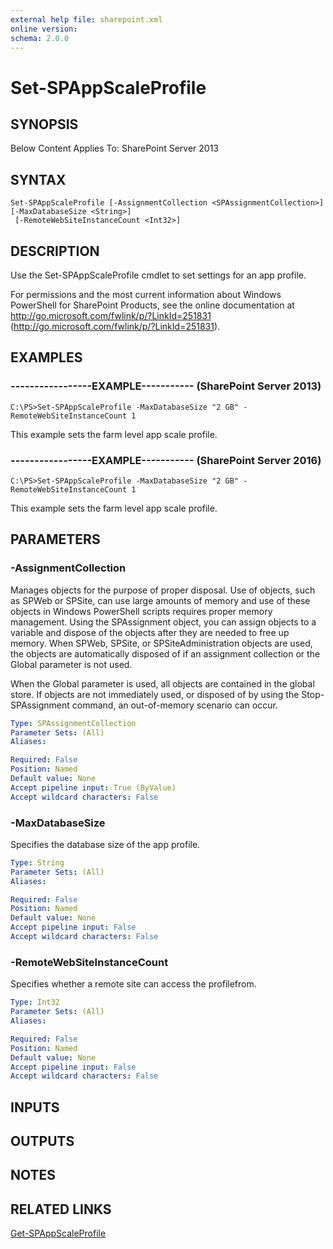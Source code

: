 ```yaml
---
external help file: sharepoint.xml
online version: 
schema: 2.0.0
---
```


# Set-SPAppScaleProfile

## SYNOPSIS
Below Content Applies To: SharePoint Server 2013

## SYNTAX

```
Set-SPAppScaleProfile [-AssignmentCollection <SPAssignmentCollection>] [-MaxDatabaseSize <String>]
 [-RemoteWebSiteInstanceCount <Int32>]
```

## DESCRIPTION
Use the Set-SPAppScaleProfile cmdlet to set settings for an app profile.

For permissions and the most current information about Windows PowerShell for SharePoint Products, see the online documentation at http://go.microsoft.com/fwlink/p/?LinkId=251831 (http://go.microsoft.com/fwlink/p/?LinkId=251831).

## EXAMPLES

### -----------------EXAMPLE----------- (SharePoint Server 2013)
```
C:\PS>Set-SPAppScaleProfile -MaxDatabaseSize "2 GB" -RemoteWebSiteInstanceCount 1
```

This example sets the farm level app scale profile.

### -----------------EXAMPLE----------- (SharePoint Server 2016)
```
C:\PS>Set-SPAppScaleProfile -MaxDatabaseSize "2 GB" -RemoteWebSiteInstanceCount 1
```

This example sets the farm level app scale profile.

## PARAMETERS

### -AssignmentCollection
Manages objects for the purpose of proper disposal.
Use of objects, such as SPWeb or SPSite, can use large amounts of memory and use of these objects in Windows PowerShell scripts requires proper memory management.
Using the SPAssignment object, you can assign objects to a variable and dispose of the objects after they are needed to free up memory.
When SPWeb, SPSite, or SPSiteAdministration objects are used, the objects are automatically disposed of if an assignment collection or the Global parameter is not used.

When the Global parameter is used, all objects are contained in the global store.
If objects are not immediately used, or disposed of by using the Stop-SPAssignment command, an out-of-memory scenario can occur.

```yaml
Type: SPAssignmentCollection
Parameter Sets: (All)
Aliases: 

Required: False
Position: Named
Default value: None
Accept pipeline input: True (ByValue)
Accept wildcard characters: False
```

### -MaxDatabaseSize
Specifies the database size of the app profile.

```yaml
Type: String
Parameter Sets: (All)
Aliases: 

Required: False
Position: Named
Default value: None
Accept pipeline input: False
Accept wildcard characters: False
```

### -RemoteWebSiteInstanceCount
Specifies whether a remote site can access the profilefrom.

```yaml
Type: Int32
Parameter Sets: (All)
Aliases: 

Required: False
Position: Named
Default value: None
Accept pipeline input: False
Accept wildcard characters: False
```

## INPUTS

## OUTPUTS

## NOTES

## RELATED LINKS

[Get-SPAppScaleProfile]()

